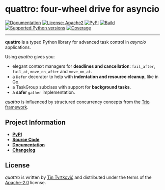 # **quattro**: four-wheel drive for asyncio

[![Documentation](https://img.shields.io/badge/Docs-Read%20The%20Docs-black)](https://quattro.threeofwands.com)
[![License: Apache2](https://img.shields.io/badge/license-Apache2-C06524)](https://github.com/Tinche/uapi/blob/main/LICENSE)
[![PyPI](https://img.shields.io/pypi/v/quattro.svg)](https://pypi.python.org/pypi/quattro)
[![Build](https://github.com/Tinche/quattro/workflows/CI/badge.svg?branch=main)](https://github.com/Tinche/quattro/actions?workflow=CI)
[![Supported Python versions](https://img.shields.io/python/required-version-toml?tomlFilePath=https%3A%2F%2Fraw.githubusercontent.com%2FTinche%2Fquattro%2Fmain%2Fpyproject.toml)](https://github.com/Tinche/quattro)
[![Coverage](https://img.shields.io/endpoint?url=https://gist.githubusercontent.com/Tinche/87277dd3077fb1eefebc5d4f71b4c4b7/raw/covbadge.json)](https://github.com/Tinche/quattro/actions/workflows/main.yml)

______________________________________________________________________

**quattro** is a typed Python library for advanced task control in _asyncio_ applications.

Using _quattro_ gives you:

- elegant context managers for **deadlines and cancellation**: `fail_after`, `fail_at`, `move_on_after` and `move_on_at`.
- a `Defer` decorator to help with **indentation and resource cleanup**, like in Go.
- a TaskGroup subclass with support for **background tasks**.
- a **safer** `gather` implementation.

_quattro_ is influenced by structured concurrency concepts from the [Trio framework](https://trio.readthedocs.io/en/stable/).

## Project Information

- [**PyPI**](https://pypi.org/project/quattro/)
- [**Source Code**](https://github.com/Tinche/quattro)
- [**Documentation**](https://quattro.threeofwands.com)
- [**Changelog**](https://quattro.threeofwands.com/en/latest/changelog.html)

## License

_quattro_ is written by [Tin Tvrtković](https://threeofwands.com/) and distributed under the terms of the [Apache-2.0](https://spdx.org/licenses/Apache-2.0.html) license.
